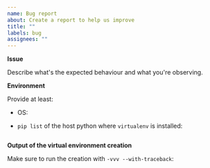 ```yaml
---
name: Bug report
about: Create a report to help us improve
title: ""
labels: bug
assignees: ""
---
```


**Issue**

Describe what's the expected behaviour and what you're observing.

**Environment**

Provide at least:

- OS:
- `pip list` of the host python where `virtualenv` is installed:

  ```console

  ```

**Output of the virtual environment creation**

Make sure to run the creation with `-vvv --with-traceback`:

```console

```
